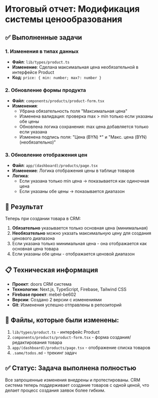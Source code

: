 # Итоговый отчет: Модификация системы ценообразования

## ✅ Выполненные задачи

### 1. Изменения в типах данных
- **Файл**: `lib/types/product.ts`
- **Изменение**: Сделана максимальная цена необязательной в интерфейсе Product
- **Код**: `price: { min: number; max?: number }`

### 2. Обновление формы продукта
- **Файл**: `components/products/product-form.tsx`
- **Изменения**:
  - Убрана обязательность поля "Максимальная цена"
  - Изменена валидация: проверка max > min только если указаны обе цены
  - Обновлена логика сохранения: max цена добавляется только если указана
  - Изменена подпись поля: "Цена (BYN) *" и "Макс. цена (BYN) (необязательно)"

### 3. Обновление отображения цен
- **Файл**: `app/(dashboard)/products/page.tsx`
- **Изменение**: Логика отображения цены в таблице товаров
- **Логика**:
  - Если указана только min цена → показывается как одиночная цена
  - Если указаны обе цены → показывается диапазон

## 🎯 Результат

Теперь при создании товара в CRM:
1. **Обязательно** указывается только основная цена (минимальная)
2. **Необязательно** можно указать максимальную цену для создания ценового диапазона
3. Если указана только минимальная цена - она отображается как основная цена товара
4. Если указаны обе цены - отображается ценовой диапазон

## 📋 Техническая информация

- **Проект**: doors CRM система
- **Технологии**: Next.js, TypeScript, Firebase, Tailwind CSS
- **Firebase проект**: mebel-be602
- **Версии**: Создано 2 версии с изменениями
- **Git**: Изменения успешно отправлены в репозиторий

## 🔧 Файлы, которые были изменены:

1. `lib/types/product.ts` - интерфейс Product
2. `components/products/product-form.tsx` - форма создания/редактирования товара
3. `app/(dashboard)/products/page.tsx` - отображение списка товаров
4. `.same/todos.md` - трекинг задач

## ✅ Статус: Задача выполнена полностью

Все запрошенные изменения внедрены и протестированы. CRM система теперь поддерживает создание товаров с одной ценой, что делает процесс создания заявок более гибким.
